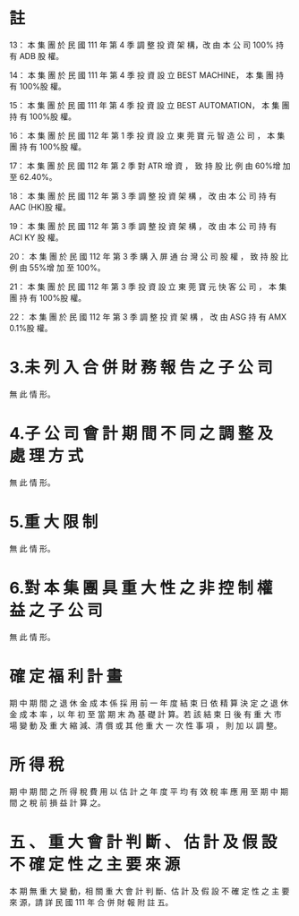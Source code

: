 # 註

13： 本 集 團 於 民 國 111 年 第 4 季 調 整 投 資 架 構，改 由 本 公 司 100% 持 有 ADB 股 權。

14： 本 集 團 於 民 國 111 年 第 4 季 投 資 設 立 BEST MACHINE， 本 集 團 持 有 100%股 權。

15： 本 集 團 於 民 國 111 年 第 4 季 投 資 設 立 BEST AUTOMATION， 本 集 團 持 有 100%股 權。

16： 本 集 團 於 民 國 112 年 第 1 季 投 資 設 立 東 莞 寶 元 智 造 公 司 ， 本 集 團 持 有 100%股 權。

17： 本 集 團 於 民 國 112 年 第 2 季 對 ATR 增 資 ， 致 持 股 比 例 由 60%增 加 至 62.40%。

18： 本 集 團 於 民 國 112 年 第 3 季 調 整 投 資 架 構 ， 改 由 本 公 司 持 有 AAC (HK)股 權。

19： 本 集 團 於 民 國 112 年 第 3 季 調 整 投 資 架 構 ， 改 由 本 公 司 持 有 ACI KY 股 權。

20： 本 集 團 於 民 國 112 年 第 3 季 購 入 屏 通 台 灣 公 司 股 權 ， 致 持 股 比 例 由 55%增 加 至 100%。

21： 本 集 團 於 民 國 112 年 第 3 季 投 資 設 立 東 莞 寶 元 快 客 公 司 ， 本 集 團 持 有 100%股 權。

22： 本 集 團 於 民 國 112 年 第 3 季 調 整 投 資 架 構 ， 改 由 ASG 持 有 AMX 0.1%股 權。

# 3.未 列 入 合 併 財 務 報 告 之 子 公 司

無 此 情 形。

# 4.子 公 司 會 計 期 間 不 同 之 調 整 及 處 理 方 式

無 此 情 形。

# 5.重 大 限 制

無 此 情 形。

# 6.對 本 集 團 具 重 大 性 之 非 控 制 權 益 之 子 公 司

無 此 情 形。

# 確 定 福 利 計 畫

期 中 期 間 之 退 休 金 成 本 係 採 用 前 一 年 度 結 束 日 依 精 算 決 定 之 退 休 金 成 本 率 ，以 年 初 至 當 期 末 為 基 礎 計 算。若 該 結 束 日 後 有 重 大 市 場 變 動 及 重 大 縮 減、清 償 或 其 他 重 大 一 次 性 事 項 ， 則 加 以 調 整。

# 所 得 稅

期 中 期 間 之 所 得 稅 費 用 以 估 計 之 年 度 平 均 有 效 稅 率 應 用 至 期 中 期 間 之 稅 前 損 益 計 算 之。

# 五 、 重 大 會 計 判 斷 、 估 計 及 假 設 不 確 定 性 之 主 要 來 源

本 期 無 重 大 變 動，相 關 重 大 會 計 判 斷、估 計 及 假 設 不 確 定 性 之 主 要 來 源，請 詳 民 國 111 年 合 併 財 報 附 註 五。